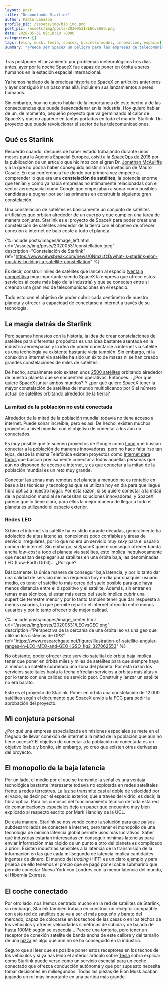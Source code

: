 ```yaml
---
layout: post
title: "Desmontando Starlink"
author: Pablo Lanaspa
profile_pic: /assets/img/bio_img.png
post_pic: /assets/img/posts/20200531/LEOvsGEO.png
date: 2020-05-31 09:10:10 -0000
categories: []
tags: [elon, musk, tesla, spacex, business-model, innovacion, espacio]
summary: "¿Puede ser SpaceX un peligro para las empresas de telecomunicaciones?"
---
```


Tras postponer el lanzamiento por problemas meteorológicos tres días antes, ayer por la noche SpaceX fue capaz de poner en órbita a seres humanos en la estación espacial internacional.

Ya hemos hablado de la preciosa [historia](https://planaspa.com/2020/03/01/La-democratizacion-del-acceso-al-espacio.html) de SpaceX en artículos anteriores y ayer consiguió ir un paso más allá, incluir en sus lanzamientos a seres humanos. 

Sin embargo, hoy no quiero hablar de la importancia de este hecho y de las consecuencias que puede desencadenar en la industria. Hoy quiero hablar de un, de momento, pequeño proyecto que va germinando al calor de SpaceX y que no aparece en tantas portadas en todo el mundo: Starlink. Un proyecto que puede revolucionar el sector de las telecomunicaciones.

## Qué es Starlink

Recuerdo cuando, después de haber estado trabajando durante unos meses para la Agencia Espacial Europea, asistí a la [SpaceOps de 2016](http://www.spaceops.org/about-space-ops/) por la publicación de un artículo que hicimos con el gran Dr. [Jonathan McAuliffe](https://twitter.com/drjmcauliffe) y a la que no podría haber conseguido asistir sin la invitación de Mauro Casale. En esa conferencia fue donde por primera vez empecé a comprender lo que era una **constelación de satélites**, la potencia enorme que tenían y cómo ya había empresas no íntimamente relacionadas con el sector aeroespacial como Google que empezaban a sonar como posibles candidatas a pugnar por ser las primeras en construir la siguiente gran constelación.

Una constelación de satélites es básicamente un conjunto de satélites artificiales que orbitan alrededor de un cuerpo y que cumplen una tarea de manera conjunta. Starlink es el proyecto de SpaceX para poder crear una constelación de satélites alrededor de la tierra con el objetivo de ofrecer conexión a internet de bajo coste a todo el planeta. 

{% include posts/images/image_left.html url="/assets/img/posts/20200531/constellation.jpeg" description="Constelación de Starlink" ref="https://www.newsbreak.com/news/0NmzLfzD/what-is-starlink-elon-musk-is-building-a-satellite-constellation" %}

Es decir, construir miles de satélites que lancen al espacio ([ventaja competitiva](https://planaspa.com/2020/03/01/La-democratizacion-del-acceso-al-espacio.html) muy importante siendo SpaceX la empresa que ofrece estos servicios al coste más bajo de la industria) y que se conecten entre si creando una gran red de telecomunicaciones en el espacio. 

Todo esto con el objetivo de poder cubrir cada centímetro de nuestro planeta y ofrecer la capacidad de conectarse a internet a través de su tecnología.

## La magia detrás de Starlink

Pero seamos honestos con la historia, la idea de crear constelaciones de satélites para diferentes propósitos es una idea bastante asentada en la industria aeroespacial y la idea de poder conectarse a internet via satélite es una tecnología ya existente bastante vieja también. Sin embargo, ni la conexión a internet via satélite ha sido un éxito de masas ni se han creado grandes constelaciones de miles de satélites. 

De hecho, actualmente solo existen unos [2500 satélites](https://www.ucsusa.org/resources/satellite-database) orbitando alrededor de nuestro planeta que se encuentren operativos. Entonces... ¿Por qué quiere SpaceX juntar ambos mundos? Y ¿por qué quiere SpaceX tener la mayor constelación de satélites del mundo multiplicando por 6 el número actual de satélites orbitando alrededor de la tierra?

### La mitad de la población no está conectada

Alrededor de la mitad de la población mundial todavía no tiene acceso a internet. Puede sonar increíble, pero es así. De hecho, existen muchos proyectos a nivel mundial con el objetivo de conectar a los aún no conectados. 

Es muy posible que te suenen proyectos de Google como [Loon](https://loon.com) que buscan conectar a la población de maneras innovadoras, pero no hace falta irse tan lejos, desde la misma Telefónica existen proyectos como [Internet para todos](https://www.telefonica.com/es/web/sala-de-prensa/-/telefonica-presenta-internet-para-todos-un-proyecto-colaborativo-para-conectar-a-los-no-conectados-en-latinoamerica) que buscan precisamente conectar a todas aquellas personas que aún no disponen de acceso a internet, y es que conectar a la mitad de la población mundial es un reto muy grande.

Conectar las zonas más remotas del planeta a menudo no es rentable en base a las técnicas y tecnologías que se utilizan hoy en día para que llegue fibra óptica a nuestro hogar. Por esta razón, si se quiere conectar a la mitad de la población mundial se necesitan soluciones innovadoras, y SpaceX parece que lo tiene claro, para ellos la mejor manera de llegar a todo el planeta es utilizando el espacio exterior.

### Redes LEO

Si bien el internet via satélite ha existido durante décadas, generalmente ha adolecido de altas latencias, conexiones poco confiables y áreas de servicio irregulares, por lo que no era un servicio muy *sexy* para el usuario común de internet. Sin embargo, si SpaceX quiere conseguir ofrecer banda ancha *low-cost* a todo el planeta via satélites, esto implica inequívocamente que necesitan desplegar sus satélites en una órbita baja, las denominadas LEO (Low-Earth Orbit)... ¿Por qué? 

Básicamente, la única manera de conseguir baja latencia, y por lo tanto dar una calidad de servicio mínima requerida hoy en día por cualquier usuario medio, es tener el satélite lo más cerca del suelo posible para que haya menos distancia entre el dispositivo y el satélite. Además, sin entrar en temas más técnicos, el estar más cerca del suelo implica cubrir una superficie terrestre menor y por lo tanto también tener que dar respuesta a menos usuarios, lo que permite repartir el internet ofrecido entre menos usuarios y por lo tanto ofrecerlo de mejor calidad.

{% include posts/images/image_center.html url="/assets/img/posts/20200531/LEOvsGEO.png" description="Perspectiva de la cercanía de una órbita leo vs una geo que utilizan los sistemas de GPS" ref="https://www.researchgate.net/figure/Illustration-of-satellite-angular-ranges-in-LEO-MEO-and-GEO-IGSO_fig2_327062553" %}

No obstante, poder ofrecer este servicio satelital de órbita baja implica tener que poner en órbita miles y miles de satélites para que siempre haya al menos un satélite cubriendo una zona del planeta. Por esta razón los servicios satelitales hasta la fecha ofrecían servicios a órbitas más altas y por lo tanto con una calidad de servicio peor. Construir y lanzar un satélite no era barato.

Este es el proyecto de Starlink. Poner en órbita una constelación de 12.000 satélites según el [documento](https://www.digitaltrends.com/cool-tech/space-elon-musk-fcc-approval/) que SpaceX envió a la FCC para pedir la aprobación del proyecto.

## Mi conjetura personal

¿Por qué una empresa especializada en misiones especiales se mete en el fregado de llevar conexión de internet a la mitad de la población que aún no tiene acceso? El objetivo de conectar a la población no conectada es un objetivo loable y bonito, sin embargo, yo creo que existen otras derivadas del proyecto.

## El monopolio de la baja latencia

Por un lado, el medio por el que se transmite la señal es una ventaja tecnológica bastante interesante todavía no explotada en redes satelitales frente a redes terrestres. La luz se transmite casi al doble de velocidad por el vacío, es decir por el espacio exterior, que a través del vidrio, es decir, la fibra óptica. Para los curiosos del funcionamiento técnico de toda esta red de comunicaciones espaciales dejo un [paper](http://nrg.cs.ucl.ac.uk/mjh/starlink-draft.pdf) que encuentro muy bien explicado al respecto escrito por Mark Handley de la UCL.

De esta manera, Starlink se nos vende como la solución para que países subdesarrollados se conecten a internet, pero tener el monopolio de una tecnología de mínima latencia global permite usos más lucrativos. Saber qué industrias estarían interesadas en conseguir mínimas latencias para enviar información más rápido de un punto a otro del planeta es complicado a priori. Existen industrias sensibles a la latencia de la transmisión de la información en las que cada milisegundo de latencia implica cantidades ingentes de dinero. El mundo del *trading* (HFT) es un claro ejemplo y para prueba de ello tenemos el precio que se pagó por el cable submarino que permite conectar Nueva York con Londres con la menor latencia del mundo, el Hibernia Express.

## El coche conectado

Por otro lado, nos hemos centrado mucho en la red de satélites de Starlink, sin embargo, Starlink también trabaja en construir un receptor compatible con esta red de satélites que va a ser el más pequeño y barato del mercado, capaz de colocarse en los techos de las casas o en los techos de los vehículos y ofrecer velocidades simétricas de subida y de bajada de hasta 100Mb según se especula... Parece una tontería, pero tener un receptor de conexión satélite de banda ancha de este calibre y del tamaño de una [pizza](https://www.inverse.com/innovation/spacex-starlink-heres-how-much-it-will-cost-to-subscribe) es algo que aún no se ha conseguido en la industria.

Seguro que al leer que es posible poner estos receptores en los techos de los vehículos y si ya has leído el anterior artículo sobre [Tesla](https://planaspa.com/2020/02/09/Entendiendo-Tesla.html) sobra explicar como Starlink puede verse como un servicio esencial para un coche conectado que ofrezca conducción autónoma y que por supuesto necesita tomar decisiones en milisegundos. Todas las piezas de Elon Musk acaban jugando un rol más importante en una partida más grande. 